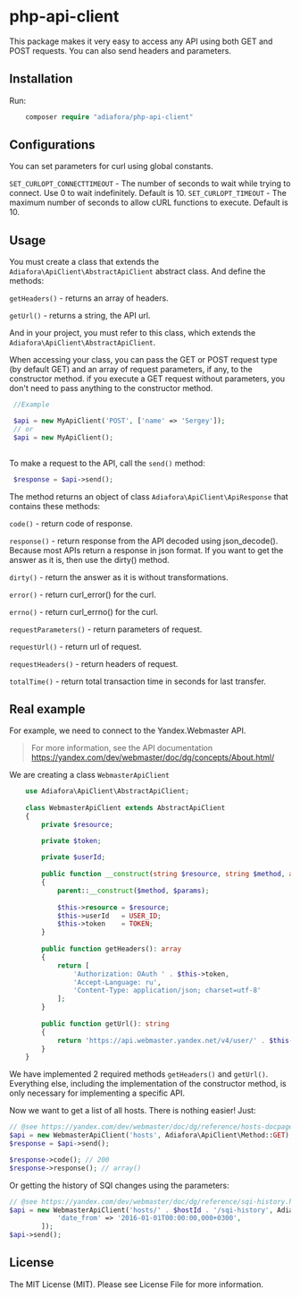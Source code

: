 php-api-client
=======================================

This package makes it very easy to access any API using both GET and POST requests. You can also send headers and parameters.

Installation
-----------------------------------

Run:

```php
    composer require "adiafora/php-api-client"
```

Configurations
-----------------------------------

You can set parameters for curl using global constants. 

`SET_CURLOPT_CONNECTTIMEOUT` - The number of seconds to wait while trying to connect. Use 0 to wait indefinitely.	Default is 10.
`SET_CURLOPT_TIMEOUT` - The maximum number of seconds to allow cURL functions to execute. Default is 10.

Usage
-----------------------------------

You must create a class that extends the `Adiafora\ApiClient\AbstractApiClient` abstract class. And define the methods:

 `getHeaders()` - returns an array of headers.
 
 `getUrl()` - returns a string, the API url.
 
And in your project, you must refer to this class, which extends the `Adiafora\ApiClient\AbstractApiClient`.

When accessing your class, you can pass the GET or POST request type (by default GET) and an array of request parameters, if any, to the constructor method. if you execute a GET request without parameters, you don't need to pass anything to the constructor method.

```php
 //Example

 $api = new MyApiClient('POST', ['name' => 'Sergey']);
 // or
 $api = new MyApiClient();
 
```

To make a request to the API, call the `send()` method:

```php
 $response = $api->send();
```

The method returns an object of class `Adiafora\ApiClient\ApiResponse` that contains these methods: 

`code()` - return code of response.

`response()` - return response from the API decoded using json_decode(). Because most APIs return a response in json format. If you want to get the answer as it is, then use the dirty() method.

`dirty()` - return the answer as it is without transformations.

`error()` - return curl_error() for the curl.

`errno()` - return curl_errno() for the curl.

`requestParameters()` - return parameters of request.

`requestUrl()` - return url of request.

`requestHeaders()` - return headers of request.

`totalTime()` - return total transaction time in seconds for last transfer.


Real example
----------------------------------

For example, we need to connect to the Yandex.Webmaster API. 

> For more information, see the API documentation https://yandex.com/dev/webmaster/doc/dg/concepts/About.html/

We are creating a class `WebmasterApiClient`

```php
    use Adiafora\ApiClient\AbstractApiClient;
    
    class WebmasterApiClient extends AbstractApiClient
    {
        private $resource;    

        private $token;
    
        private $userId;
    
        public function __construct(string $resource, string $method, array $params = [])
        {
            parent::__construct($method, $params);
    
            $this->resource = $resource;
            $this->userId   = USER_ID;
            $this->token    = TOKEN;
        }
    
        public function getHeaders(): array
        {
            return [
                'Authorization: OAuth ' . $this->token,
                'Accept-Language: ru',
                'Content-Type: application/json; charset=utf-8'
            ];
        }
    
        public function getUrl(): string
        {
            return 'https://api.webmaster.yandex.net/v4/user/' . $this->userId . '/' . $this->resource;
        }
    }

```

We have implemented 2 required methods `getHeaders()` and `getUrl()`. Everything else, including the implementation of the constructor method, is only necessary for implementing a specific API.

Now we want to get a list of all hosts. There is nothing easier! Just:

```php
// @see https://yandex.com/dev/webmaster/doc/dg/reference/hosts-docpage/
$api = new WebmasterApiClient('hosts', Adiafora\ApiClient\Method::GET);
$response = $api->send();

$response->code(); // 200
$response->response(); // array()
```

Or getting the history of SQI changes using the parameters:

```php
// @see https://yandex.com/dev/webmaster/doc/dg/reference/sqi-history.html/
$api = new WebmasterApiClient('hosts/' . $hostId . '/sqi-history', Adiafora\ApiClient\Method::GET, [
            'date_from' => '2016-01-01T00:00:00,000+0300',
        ]);
$api->send(); 

```

License
-----------------------------------

The MIT License (MIT). Please see License File for more information.
